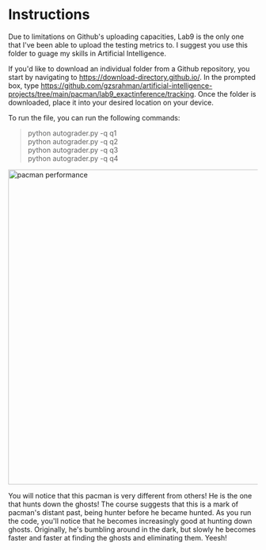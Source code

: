 Instructions
====
Due to limitations on Github's uploading capacities, Lab9 is the only one that I've been able to upload the testing metrics to. I suggest you use this folder to guage my skills in Artificial Intelligence.

If you'd like to download an individual folder from a Github repository, you start by navigating to https://download-directory.github.io/. In the prompted box, type https://github.com/gzsrahman/artificial-intelligence-projects/tree/main/pacman/lab9_exactinference/tracking. Once the folder is downloaded, place it into your desired location on your device.

To run the file, you can run the following commands:  
>python autograder.py -q q1   
python autograder.py -q q2   
python autograder.py -q q3    
python autograder.py -q q4   

<img width="636" alt="pacman performance" src="https://user-images.githubusercontent.com/124002750/222544017-b2e3659e-2eba-4114-946c-fb81a33f725c.png">

You will notice that this pacman is very different from others! He is the one that hunts down the ghosts! The course suggests that this is a mark of pacman's distant past, being hunter before he became hunted. As you run the code, you'll notice that he becomes increasingly good at hunting down ghosts. Originally, he's bumbling around in the dark, but slowly he becomes faster and faster at finding the ghosts and eliminating them. Yeesh!

